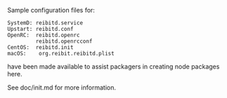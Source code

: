 Sample configuration files for:
```
SystemD: reibitd.service
Upstart: reibitd.conf
OpenRC:  reibitd.openrc
         reibitd.openrcconf
CentOS:  reibitd.init
macOS:    org.reibit.reibitd.plist
```
have been made available to assist packagers in creating node packages here.

See doc/init.md for more information.
